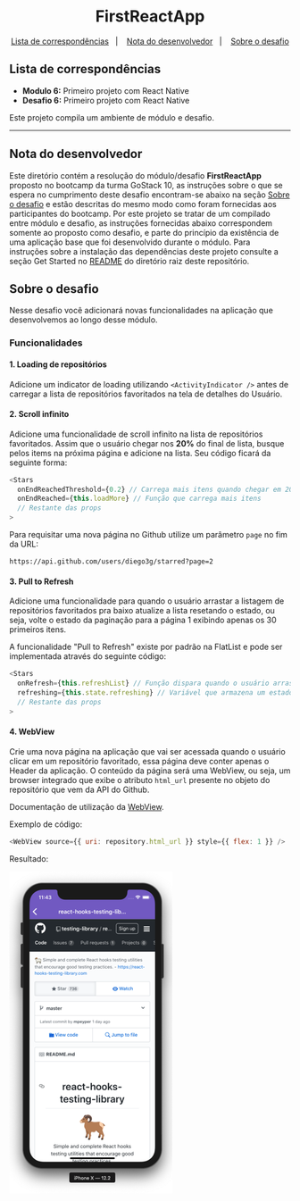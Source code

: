<h1 align="center">
  FirstReactApp
</h1>

<p align="center">
  <a href="#lista-de-correspondências">Lista de correspondências</a>&nbsp;&nbsp;&nbsp;|&nbsp;&nbsp;&nbsp;
  <a href="#nota-do-desenvolvedor">Nota do desenvolvedor</a>&nbsp;&nbsp;&nbsp;|&nbsp;&nbsp;&nbsp;
  <a href="#sobre-o-desafio">Sobre o desafio</a>
</p>

## Lista de correspondências

* **Modulo 6:** Primeiro projeto com React Native
* **Desafio 6:** Primeiro projeto com React Native

Este projeto compila um ambiente de módulo e desafio.

---

## Nota do desenvolvedor

Este diretório contém a resolução do módulo/desafio **FirstReactApp** proposto no bootcamp da turma GoStack 10, as instruções sobre o que se espera no cumprimento deste desafio encontram-se abaixo na seção [Sobre o desafio](#sobre-o-desafio) e estão descritas do mesmo modo como foram fornecidas aos participantes do bootcamp. Por este projeto se tratar de um compilado entre módulo e desafio, as instruções fornecidas abaixo correspondem somente ao proposto como desafio, e parte do princípio da existência de uma aplicação base que foi desenvolvido durante o módulo.
Para instruções sobre a instalação das dependências deste projeto consulte a seção Get Started no [README](../../README.md) do diretório raiz deste repositório.

## Sobre o desafio

Nesse desafio você adicionará novas funcionalidades na aplicação que desenvolvemos ao longo desse módulo.

### Funcionalidades

#### 1. Loading de repositórios

Adicione um indicator de loading utilizando `<ActivityIndicator />` antes de carregar a lista de repositórios favoritados na tela de detalhes do Usuário.

#### 2. Scroll infinito

Adicione uma funcionalidade de scroll infinito na lista de repositórios favoritados. Assim que o usuário chegar nos **20%** do final de lista, busque pelos items na próxima página e adicione na lista. Seu código ficará da seguinte forma:

```js
<Stars
  onEndReachedThreshold={0.2} // Carrega mais itens quando chegar em 20% do fim
  onEndReached={this.loadMore} // Função que carrega mais itens
  // Restante das props
>
```

Para requisitar uma nova página no Github utilize um parâmetro `page` no fim da URL:

```
https://api.github.com/users/diego3g/starred?page=2
```

#### 3. Pull to Refresh

Adicione uma funcionalidade para quando o usuário arrastar a listagem de repositórios favoritados pra baixo atualize a lista resetando o estado, ou seja, volte o estado da paginação para a página 1 exibindo apenas os 30 primeiros itens.

A funcionalidade "Pull to Refresh" existe por padrão na FlatList e pode ser implementada através do seguinte código:

```js
<Stars
  onRefresh={this.refreshList} // Função dispara quando o usuário arrasta a lista pra baixo
  refreshing={this.state.refreshing} // Variável que armazena um estado true/false que representa se a lista está atualizando
  // Restante das props
>
```

#### 4. WebView

Crie uma nova página na aplicação que vai ser acessada quando o usuário clicar em um repositório favoritado, essa página deve conter apenas o Header da aplicação. O conteúdo da página será uma WebView, ou seja, um browser integrado que exibe o atributo `html_url` presente no objeto do repositório que vem da API do Github.

Documentação de utilização da [WebView](https://github.com/react-native-community/react-native-webview/blob/master/docs/Getting-Started.md).

Exemplo de código:

```js
<WebView source={{ uri: repository.html_url }} style={{ flex: 1 }} />
```

Resultado:

![WebView](../../.github/firstReactApp.png)

